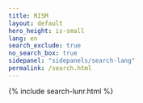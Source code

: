 ```yaml
---
title: RISM
layout: default
hero_height: is-small
lang: en
search_exclude: true
no_search_box: true
sidepanel: "sidepanels/search-lang"
permalink: /search.html
---
```


{% include search-lunr.html %}
